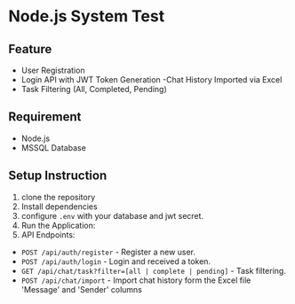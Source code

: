 # Node.js System Test

## Feature

- User Registration
- Login API with JWT Token Generation
  -Chat History Imported via Excel
- Task Filtering (All, Completed, Pending)

## Requirement

- Node.js
- MSSQL Database

## Setup Instruction

1. clone the repository
2. Install dependencies
3. configure `.env` with your database and jwt secret.
4. Run the Application:
5. API Endpoints:

- `POST /api/auth/register` - Register a new user.
- `POST /api/auth/login` - Login and received a token.
- `GET /api/chat/task?filter=[all | complete | pending]` - Task filtering.
- `POST /api/chat/import` - Import chat history form the Excel file 'Message' and 'Sender' columns
